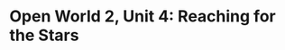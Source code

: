 

# Open World 2, Unit 4: Reaching for the Stars

<!--stackedit_data:
eyJoaXN0b3J5IjpbMTYyMTcyMDQ5NV19
-->